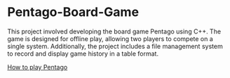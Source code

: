 # Pentago-Board-Game
This project involved developing the board game Pentago using C++. The game is designed for offline play, allowing two players to compete on a single system. Additionally, the project includes a file management system to record and display game history in a table format.

[How to play Pentago](https://www.youtube.com/watch?v=VX6-n1Wm5zI)
